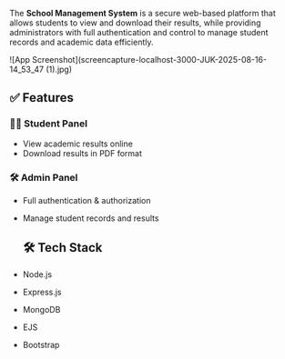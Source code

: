 The **School Management System** is a secure web-based platform that allows students to view and download their results, while providing administrators with full authentication and control to manage student records and academic data efficiently.  

![App Screenshot](screencapture-localhost-3000-JUK-2025-08-16-14_53_47 (1).jpg)

## ✅ Features  
### 👩‍🎓 Student Panel  
- View academic results online  
- Download results in PDF format

### 🛠️ Admin Panel  
- Full authentication & authorization  
- Manage student records and results

  ## 🛠️ Tech Stack  
- Node.js  
- Express.js  
- MongoDB  
- EJS  
- Bootstrap  
